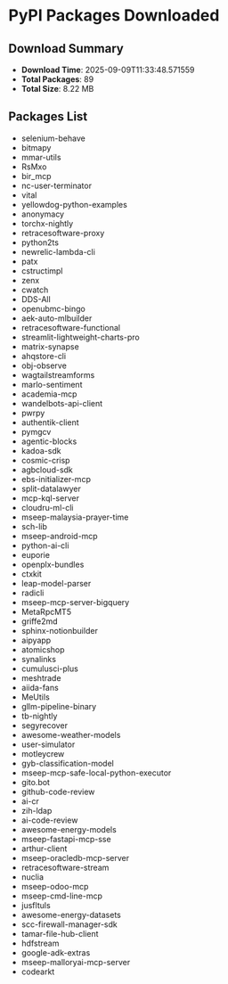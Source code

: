 # PyPI Packages Downloaded

## Download Summary
- **Download Time**: 2025-09-09T11:33:48.571559
- **Total Packages**: 89
- **Total Size**: 8.22 MB

## Packages List
- selenium-behave
- bitmapy
- mmar-utils
- RsMxo
- bir_mcp
- nc-user-terminator
- vital
- yellowdog-python-examples
- anonymacy
- torchx-nightly
- retracesoftware-proxy
- python2ts
- newrelic-lambda-cli
- patx
- cstructimpl
- zenx
- cwatch
- DDS-All
- openubmc-bingo
- aek-auto-mlbuilder
- retracesoftware-functional
- streamlit-lightweight-charts-pro
- matrix-synapse
- ahqstore-cli
- obj-observe
- wagtailstreamforms
- marlo-sentiment
- academia-mcp
- wandelbots-api-client
- pwrpy
- authentik-client
- pymgcv
- agentic-blocks
- kadoa-sdk
- cosmic-crisp
- agbcloud-sdk
- ebs-initializer-mcp
- split-datalawyer
- mcp-kql-server
- cloudru-ml-cli
- mseep-malaysia-prayer-time
- sch-lib
- mseep-android-mcp
- python-ai-cli
- euporie
- openplx-bundles
- ctxkit
- leap-model-parser
- radicli
- mseep-mcp-server-bigquery
- MetaRpcMT5
- griffe2md
- sphinx-notionbuilder
- aipyapp
- atomicshop
- synalinks
- cumulusci-plus
- meshtrade
- aiida-fans
- MeUtils
- gllm-pipeline-binary
- tb-nightly
- segyrecover
- awesome-weather-models
- user-simulator
- motleycrew
- gyb-classification-model
- mseep-mcp-safe-local-python-executor
- gito.bot
- github-code-review
- ai-cr
- zih-ldap
- ai-code-review
- awesome-energy-models
- mseep-fastapi-mcp-sse
- arthur-client
- mseep-oracledb-mcp-server
- retracesoftware-stream
- nuclia
- mseep-odoo-mcp
- mseep-cmd-line-mcp
- jusfltuls
- awesome-energy-datasets
- scc-firewall-manager-sdk
- tamar-file-hub-client
- hdfstream
- google-adk-extras
- mseep-malloryai-mcp-server
- codearkt

